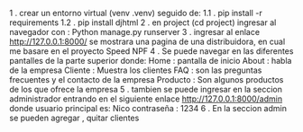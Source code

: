 1 . crear un entorno virtual (venv .venv) seguido de:
1.1 . pip install -r requirements
1.2 . pip install djhtml 
2 . en project (cd project) ingresar al navegador con : Python manage.py runserver
3 . ingresar al enlace http://127.0.0.1:8000/ se mostrara una pagina de una distribuidora,
 en cual me basare en el proyecto Speed NPF
4 . Se puede navegar en las diferentes pantalles de la parte superior donde:
    Home : pantalla de inicio
    About : habla de la empresa
    Cliente : Muestra los clientes
    FAQ : son las preguntas frecuentes y el contacto de la empresa
    Producto : Son algunos productos de los que ofrece la empresa 
5 . tambien se puede ingresar en la seccion administrador entrando en el siguiente enlace
    http://127.0.0.1:8000/admin
    donde usuario principal es: Nico
    contraseña : 1234
6 . En la seccion admin se pueden agregar , quitar clientes 